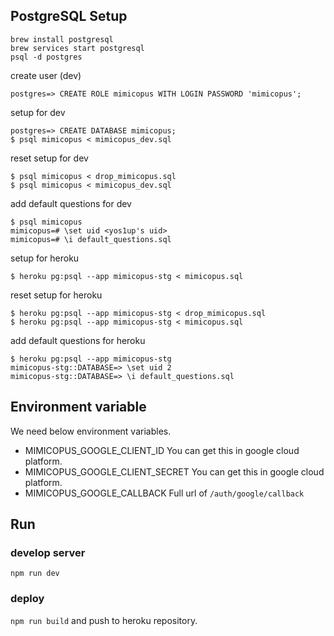 ## PostgreSQL Setup

```
brew install postgresql
brew services start postgresql
psql -d postgres
```

create user (dev)
```
postgres=> CREATE ROLE mimicopus WITH LOGIN PASSWORD 'mimicopus';
```

setup for dev
```
postgres=> CREATE DATABASE mimicopus;
$ psql mimicopus < mimicopus_dev.sql
```

reset setup for dev
```
$ psql mimicopus < drop_mimicopus.sql
$ psql mimicopus < mimicopus_dev.sql
```

add default questions for dev
```
$ psql mimicopus
mimicopus=# \set uid <yos1up's uid>
mimicopus=# \i default_questions.sql
```

setup for heroku
```
$ heroku pg:psql --app mimicopus-stg < mimicopus.sql
```


reset setup for heroku
```
$ heroku pg:psql --app mimicopus-stg < drop_mimicopus.sql
$ heroku pg:psql --app mimicopus-stg < mimicopus.sql
```

add default questions for heroku
```
$ heroku pg:psql --app mimicopus-stg
mimicopus-stg::DATABASE=> \set uid 2
mimicopus-stg::DATABASE=> \i default_questions.sql
```

## Environment variable

We need below environment variables.

- MIMICOPUS_GOOGLE_CLIENT_ID You can get this in google cloud platform.
- MIMICOPUS_GOOGLE_CLIENT_SECRET You can get this in google cloud platform.
- MIMICOPUS_GOOGLE_CALLBACK Full url of `/auth/google/callback`

## Run

### develop server
`npm run dev`

### deploy
`npm run build` and push to heroku repository.
